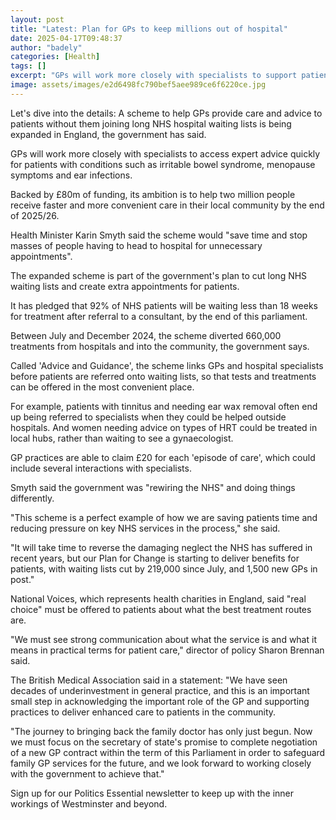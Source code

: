 ```yaml
---
layout: post
title: "Latest: Plan for GPs to keep millions out of hospital"
date: 2025-04-17T09:48:37
author: "badely"
categories: [Health]
tags: []
excerpt: "GPs will work more closely with specialists to support patients closer to home, the government says."
image: assets/images/e2d6498fc790bef5aee989ce6f6220ce.jpg
---
```


Let's dive into the details: A scheme to help GPs provide care and advice to patients without them joining long NHS hospital waiting lists is being expanded in England, the government has said.

GPs will work more closely with specialists to access expert advice quickly for patients with conditions such as irritable bowel syndrome, menopause symptoms and ear infections.

Backed by £80m of funding, its ambition is to help two million people receive faster and more convenient care in their local community by the end of 2025/26.

Health Minister Karin Smyth said the scheme would "save time and stop masses of people having to head to hospital for unnecessary appointments".

The expanded scheme is part of the government's plan to cut long NHS waiting lists and create extra appointments for patients.

It has pledged that 92% of NHS patients will be waiting less than 18 weeks for treatment after referral to a consultant, by the end of this parliament.

Between July and December 2024, the scheme diverted 660,000 treatments from hospitals and into the community, the government says.

Called 'Advice and Guidance', the scheme links GPs and hospital specialists before patients are referred onto waiting lists, so that tests and treatments can be offered in the most convenient place.

For example, patients with tinnitus and needing ear wax removal often end up being referred to specialists when they could be helped outside hospitals. And women needing advice on types of HRT could be treated in local hubs, rather than waiting to see a gynaecologist.

GP practices are able to claim £20 for each 'episode of care', which could include several interactions with specialists.

Smyth said the government was "rewiring the NHS" and doing things differently.

"This scheme is a perfect example of how we are saving patients time and reducing pressure on key NHS services in the process," she said.

"It will take time to reverse the damaging neglect the NHS has suffered in recent years, but our Plan for Change is starting to deliver benefits for patients, with waiting lists cut by 219,000 since July, and 1,500 new GPs in post."

National Voices, which represents health charities in England, said "real choice" must be offered to patients about what the best treatment routes are.

"We must see strong communication about what the service is and what it means in practical terms for patient care," director of policy Sharon Brennan said.

The British Medical Association said in a statement: "We have seen decades of underinvestment in general practice, and this is an important small step in acknowledging the important role of the GP and supporting practices to deliver enhanced care to patients in the community.

"The journey to bringing back the family doctor has only just begun. Now we must focus on the secretary of state's promise to complete negotiation of a new GP contract within the term of this Parliament in order to safeguard family GP services for the future, and we look forward to working closely with the government to achieve that."

Sign up for our Politics Essential newsletter to keep up with the inner workings of Westminster and beyond.

